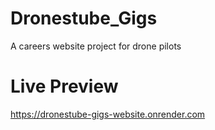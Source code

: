 # Dronestube_Gigs
A careers website project for drone pilots
# Live Preview
https://dronestube-gigs-website.onrender.com
